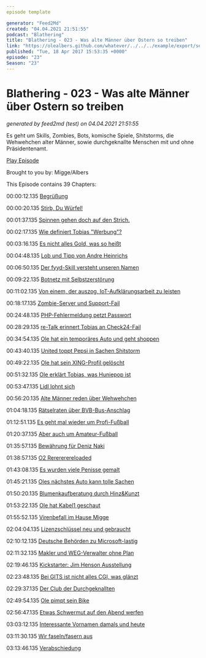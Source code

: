 ```yaml
---
episode template

generator: "Feed2Md"
created: "04.04.2021 21:51:55"
podcast: "Blathering"
title: "Blathering - 023 - Was alte Männer über Ostern so treiben"
link: "https://olealbers.github.com/whatever/../../../example/export/seasons/2/2017/4/Blathering - 023 - Was alte Männer über Ostern so treiben.md"
published: "Tue, 18 Apr 2017 15:53:35 +0000"
episode: "23"
Season: "23"
---
```


# Blathering - 023 - Was alte Männer über Ostern so treiben
_generated by feed2md (test) on 04.04.2021 21:51:55_

Es geht um Skills, Zombies, Bots, komische Spiele, Shitstorms, die Wehwehchen alter Männer, sowie durchgeknallte Menschen mit und ohne Präsidentenamt.

[Play Episode](https://www.blathering.de/podlove/file/220/s/feed/c/mp3/blathering_023.mp3)

Brought to you by: Migge/Albers

This Episode contains 39 Chapters:


00:00:12.135 [Begrüßung]()

00:00:20.135 [Stirb, Du Würfel!](https://de.wikipedia.org/wiki/Die_(Halbleitertechnik))

00:01:37.135 [Spinnen gehen doch auf den Strich.](https://www.youtube.com/watch?v=W_sSx54aIYI)

00:02:17.135 [Wie definiert Tobias "Werbung"?]()

00:03:16.135 [Es nicht alles Gold, was so heißt](https://de.wikipedia.org/wiki/Dehnungszeichen#Gegenbeispiel_Dehnungs-c_im_Digraphen_-ck-)

00:04:48.135 [Lob und Tipp von Andre Heinrichs](https://twitter.com/compod)

00:06:50.135 [Der fyyd-Skill versteht unseren Namen](https://www.amazon.de/Christian-Bednarek-fyyd-meine-Podcasts/dp/B06WVJ8QHQ)

00:09:22.135 [Botnetz mit Selbstzerstörung](https://arstechnica.com/security/2017/04/rash-of-in-the-wild-attacks-permanently-destroys-poorly-secured-iot-devices/)

00:11:02.135 [Von einem, der auszog, IoT-Aufklärungsarbeit zu leisten](https://plus.google.com/u/0/+MartinVogel/posts/4fdV62ct7P1)

00:18:17.135 [Zombie-Server und Support-Fail](https://www.welt.de/wirtschaft/webwelt/article163594189/Die-Angst-kriecht-hoch-wenn-der-Router-blinkt.html)

00:24:48.135 [PHP-Fehlermeldung petzt Passwort](https://www.golem.de/news/it-sicherheit-wie-ich-mein-passwort-im-stack-trace-fand-1704-127258.html)

00:28:29.135 [re-Talk erinnert Tobias an Check24-Fail](http://re-talk.de/re020/)

00:34:54.135 [Ole hat ein temporäres Auto und geht shoppen](http://www.gaertnerei-piepereit.de/)

00:43:40.135 [United toppt Pepsi in Sachen Shitstorm](http://www.shz.de/deutschland-welt/netzwelt/pepsi-united-sean-spicer-darum-twittern-jetzt-alle-hold-my-beer-id16585456.html)

00:49:22.135 [Ole hat sein XING-Profil gelöscht](https://www.xing.com/profile/Gregor_Ottmann)

00:51:32.135 [Ole erklärt Tobias, was Huniepop ist](http://store.steampowered.com/agecheck/app/339800/?l=german)

00:53:47.135 [Lidl lohnt sich](https://www.lidl.de/de/florabest/b86)

00:56:20.135 [Alte Männer reden über Wehwehchen](http://www.runnersworld.de/gesundheit/isg-blockade.275706.htm)

01:04:18.135 [Rätselraten über BVB-Bus-Anschlag](http://www.sport1.de/fussball/champions-league/2017/04/anschlag-auf-bvb-bus-polizei-geht-von-einzeltaeter-aus)

01:12:51.135 [Es geht mal wieder um Profi-Fußball](http://millerntor.hamburg/2017/04/sonnenschein-macht-traege/)

01:20:37.135 [Aber auch um Amateur-Fußball](https://www.youtube.com/watch?v=gkCAd1RdFq0)

01:35:57.135 [Bewährung für Deniz Naki](https://plus.google.com/+FCSTP/posts/85kYFd8wSfC)

01:38:57.135 [O2 Rerererereloaded](https://twitter.com/tmigge/status/852053260492034048)

01:43:08.135 [Es wurden viele Penisse gemalt](https://plus.google.com/+OleAlbers/posts/DLHL9YUbAuk)

01:45:21.135 [Oles nächstes Auto kann tolle Sachen](https://de.wikipedia.org/wiki/Keyless_Go)

01:50:20.135 [Blumenkaufberatung durch Hinz&Kunzt](https://www.hinzundkunzt.de/)

01:53:22.135 [Ole hat Kabel1 geschaut](https://de.wikipedia.org/wiki/Die_lustige_Welt_der_Tiere)

01:55:52.135 [Virenbefall im Hause Migge](https://www.pcfeuerwehr.de/)

02:04:04.135 [Lizenzschlüssel neu und gebraucht](https://partner.microsoft.com/de-de/membership/action-pack)

02:10:12.135 [Deutsche Behörden zu Microsoft-lastig](http://www.tagesspiegel.de/weltspiegel/it-in-der-oeffentlichen-verwaltung-europas-fatale-abhaengigkeit-von-microsoft/19628246.html)

02:11:32.135 [Makler und WEG-Verwalter ohne Plan](https://www.bundestag.de/dokumente/textarchiv/2017/kw13-pa-wirtschaft/498124)

02:19:46.135 [Kickstarter: Jim Henson Ausstellung](https://www.kickstarter.com/projects/899731242/the-jim-henson-exhibition-at-museum-of-the-moving)

02:23:48.135 [Bei GITS ist nicht alles CGI, was glänzt](https://www.youtube.com/watch?v=USXp3swS8CU)

02:29:37.135 [Der Club der Durchgeknallten](http://www.spiegel.de/politik/ausland/donald-trump-und-recep-tayyip-erdogan-hat-der-us-praesident-gratuliert-a-1143614.html)

02:49:54.135 [Ole pimpt sein Bike](https://www.amazon.de/Customizable-FTL-Resolution-Programmable-Rechargeable/dp/B01K4PQHFM)

02:56:47.135 [Etwas Schwermut auf den Abend werfen](https://sternenbruecke.de/de-de/aktuelles/einladung-zu-unserem-tag-der-offenen-tuer/)

03:03:12.135 [Interessante Vornamen damals und heute](http://www.derwesten.de/kultur/kevin-mandy-chantal-wenn-an-vornamen-vorurteile-haften-id11120354.html)

03:11:30.135 [Wir faseln/fasern aus](https://www.instagram.com/p/BSu2T9ih1Tw)

03:13:46.135 [Verabschiedung]()


